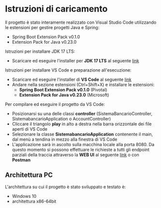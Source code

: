 # Istruzioni di caricamento
Il progetto è stato interamente realizzato con Visual Studio Code utilizzando le estensioni per gestire progetti Java e Spring:
- Spring Boot Extension Pack v0.1.0
- Extension Pack for Java v0.23.0

Istruzioni per installare JDK 17 LTS:
- Scaricare ed eseguire l'installer per **JDK 17 LTS** al seguente [link](https://www.oracle.com/java/technologies/downloads/#jdk17-windows)

Istruzioni per installare VS Code e preparazione all'esecuzione:
- Scaricare ed eseguire l'installer di **VS Code** al seguente [link](https://code.visualstudio.com/download)
- Andare nella sezione estensioni (Ctrl+Shift+X) e installare le estensioni:
  - **Spring Boot Extension Pack v0.1.0** (Pivotal)
  - **Extension Pack for Java v0.23.0** (Microsoft)

Per compilare ed eseguire il progetto da VS Code:
- Posizionarsi su una delle classi **controller** (SistemaBancarioController, SistemabancarioApplication o AccountController)
- Cliccare il triangolo **play** in alto a destra nella barra orizzontale dei file aperti di VS Code
- Selezionare la classe **SistemabancarioApplication** contenente il main, dal menù a tendina in mezzo alla finestra di VS Code
- L'applicazione sarà in ascolto sulla macchina locale alla porta 8080. Da questo momento si possono effettuare le richieste a tutti gli endpoint parziali della traccia attraverso la **WEB UI** al seguente [link](http://localhost:8080) o con **Postman**

## Architettura PC
L'architettura su cui il progetto è stato sviluppato e testato è:
- Windows 10
- architettura x86-64bit